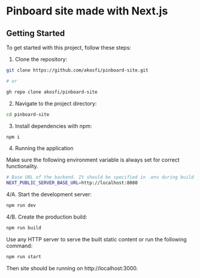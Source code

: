 # Pinboard site made with Next.js

## Getting Started

To get started with this project, follow these steps:

1. Clone the repository:

```bash
git clone https://github.com/akosfi/pinboard-site.git

# or

gh repo clone akosfi/pinboard-site
```

2. Navigate to the project directory:

```bash
cd pinboard-site
```

3. Install dependencies with npm:

```bash
npm i
```

4. Running the application

Make sure the following environment variable is always set for correct functionality.

```bash
# Base URL of the backend. It should be specified in .env during build in order to have a working build.
NEXT_PUBLIC_SERVER_BASE_URL=http://localhost:8080
```

4/A. Start the development server:

```bash
npm run dev
```

4/B. Create the production build:

```bash
npm run build
```

Use any HTTP server to serve the built static content or run the following command:

```bash
npm run start
```

Then site should be running on http://localhost:3000.
